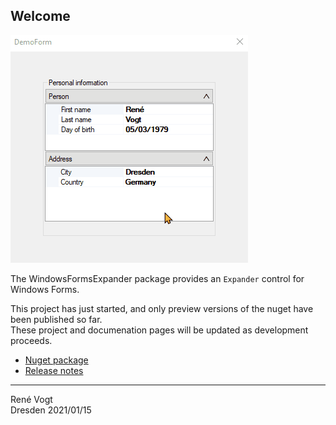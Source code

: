 ﻿## Welcome

![Demo screenshot](demo.gif)

The WindowsFormsExpander package provides an `Expander` control for Windows Forms.

This project has just started, and only preview versions of the nuget have been published so far.  
These project and documenation pages will be updated as development proceeds.

- [Nuget package](https://www.nuget.org/packages/WindowsFormsExpander)
- [Release notes](ReleaseNotes.md)

---
Ren&eacute; Vogt  
Dresden 2021/01/15

